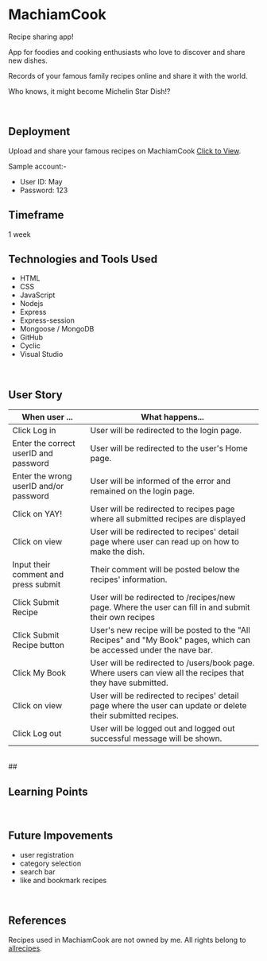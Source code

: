 # MachiamCook
Recipe sharing app!

App for foodies and cooking enthusiasts who love to discover and share new dishes.

Records of your famous family recipes online and share it with the world. 

Who knows, it might become Michelin Star Dish!?


<br>

## Deployment
Upload and share your famous recipes on MachiamCook 
[Click to View](https://better-handkerchief-foal.cyclic.app/). 

Sample account:- 
- User ID: May
- Password: 123


## Timeframe
1 week
<br>

## Technologies and Tools Used
- HTML
- CSS
- JavaScript
- Nodejs
- Express
- Express-session
- Mongoose / MongoDB
- GitHub
- Cyclic
- Visual Studio


<br>

## User Story
| When user ...                | What happens...                                                               |
|------------------------------|-------------------------------------------------------------------------------|
|Click Log in  | User will be redirected to the login page.|
|Enter the correct userID and password| User will be redirected to the user's Home page.|
|Enter the wrong userID and/or password| User will be informed of the error and remained on the login page.|
|Click on YAY!| User will be redirected to recipes page where all submitted recipes are displayed|
|Click on view| User will be redirected to recipes' detail page where user can read up on how to make the dish.|
|Input their comment and press submit| Their comment will be posted below the recipes' information. |
|Click Submit Recipe | User will be redirected to /recipes/new page. Where the user can fill in and submit their own recipes|
|Click Submit Recipe button| User's new recipe will be posted to the "All Recipes" and "My Book" pages, which can be accessed under the nave bar.|
|Click My Book | User will be redirected to /users/book page. Where users can view all the recipes that they have submitted.|
|Click on view| User will be redirected to recipes' detail page where the user can update or delete their submitted recipes.|
|Click Log out| User will be logged out and logged out successful message will be shown. |


<br>
## 

<br>

## Learning Points


<br>

## Future Impovements
- user registration 
- category selection
- search bar
- like and bookmark recipes 

<br>

## References
Recipes used in MachiamCook are not owned by me. All rights belong to [allrecipes](https://www.allrecipes.com/).
